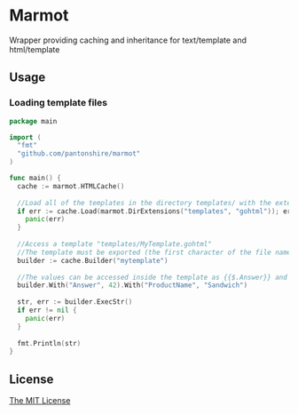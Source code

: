 # Marmot
Wrapper providing caching and inheritance for text/template and html/template

## Usage
### Loading template files
```go
package main

import (
  "fmt"
  "github.com/pantonshire/marmot"
)

func main() {
  cache := marmot.HTMLCache()
  
  //Load all of the templates in the directory templates/ with the extension .gohtml
  if err := cache.Load(marmot.DirExtensions("templates", "gohtml")); err != nil {
    panic(err)
  }
  
  //Access a template "templates/MyTemplate.gohtml"
  //The template must be exported (the first character of the file name is a capital letter)
  builder := cache.Builder("mytemplate")
  
  //The values can be accessed inside the template as {{$.Answer}} and {{$.ProductName}}
  builder.With("Answer", 42).With("ProductName", "Sandwich")
  
  str, err := builder.ExecStr()
  if err != nil {
    panic(err)
  }
  
  fmt.Println(str)
}
```

## License
[The MIT License](./LICENSE)
